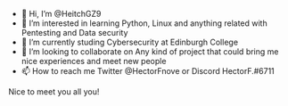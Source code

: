 - 👋 Hi, I’m @HeitchGZ9
- 👀 I’m interested in learning Python, Linux and anything related with Pentesting and Data security
- 🌱 I’m currently studing Cybersecurity at Edinburgh College
- 💞️ I’m looking to collaborate on Any kind of project that could bring me nice experiences and meet new people
- 📫 How to reach me Twitter @HectorFnove or Discord HectorF.#6711

Nice to meet you all you!

<!---
HeitchGZ9/HeitchGZ9 is a ✨ special ✨ repository because its `README.md` (this file) appears on your GitHub profile.
You can click the Preview link to take a look at your changes.
--->
